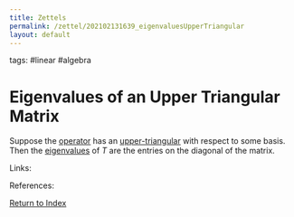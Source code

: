 ```yaml
---
title: Zettels
permalink: /zettel/202102131639_eigenvaluesUpperTriangular
layout: default
---
```

tags: #linear #algebra

# Eigenvalues of an Upper Triangular Matrix

Suppose the [operator](202102082104_operatorDefinition) has an [upper-triangular](202102131604_upperTriangularMatrix) with respect 
to some basis. Then the [eigenvalues](202102120912_eigenvalueDefinition) of $T$ are the entries on the 
diagonal of the matrix.

Links: 

References: 

[Return to Index](index)